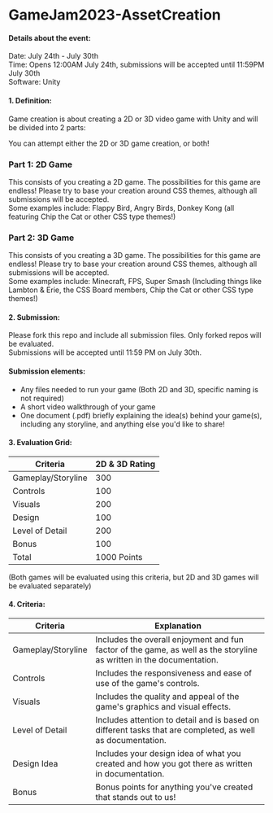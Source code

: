 # GameJam2023-AssetCreation

#### Details about the event:
Date: July 24th - July 30th\
Time: Opens 12:00AM July 24th, submissions will be accepted until 11:59PM July 30th\
Software: Unity


#### 1. Definition: 
Game creation is about creating a 2D or 3D video game with Unity and will be divided into 2 parts:

You can attempt either the 2D or 3D game creation, or both!

### Part 1: 2D Game
This consists of you creating a 2D game. The possibilities for this game are endless! Please try to base your creation around CSS themes, although all submissions will be accepted.\
Some examples include: Flappy Bird, Angry Birds, Donkey Kong (all featuring Chip the Cat or other CSS type themes!)


### Part 2: 3D Game
This consists of you creating a 3D game. The possibilities for this game are endless! Please try to base your creation around CSS themes, although all submissions will be accepted.\
Some examples include: Minecraft, FPS, Super Smash (Including things like Lambton & Erie, the CSS Board members, Chip the Cat or other CSS type themes!)


#### 2. Submission: 
Please fork this repo and include all submission files. Only forked repos will be evaluated.\
Submissions will be accepted until 11:59 PM on July 30th.

#### Submission elements:
   - Any files needed to run your game (Both 2D and 3D, specific naming is not required)
   - A short video walkthrough of your game
   - One document (.pdf) briefly explaining the idea(s) behind your game(s), including any storyline, and anything else you'd like to share!

#### 3. Evaluation Grid: 
| Criteria           | 2D & 3D Rating |
|--------------------|----------------|
| Gameplay/Storyline | 300            |
| Controls           | 100            |
| Visuals            | 200            |
| Design             | 100            |
| Level of Detail    | 200            |
| Bonus              | 100            |
| Total              | 1000 Points    |

(Both games will be evaluated using this criteria, but 2D and 3D games will be evaluated separately)

#### 4. Criteria:
| Criteria           | Explanation                                                                                                          |
|--------------------|----------------------------------------------------------------------------------------------------------------------|
| Gameplay/Storyline | Includes the overall enjoyment and fun factor of the game, as well as the storyline as written in the documentation. |
| Controls           | Includes the responsiveness and ease of use of the game's controls.                                                  |
| Visuals            | Includes the quality and appeal of the game's graphics and visual effects.                                           |
| Level of Detail    | Includes attention to detail and is based on different tasks that are completed, as well as documentation.           |
| Design Idea        | Includes your design idea of what you created and how you got there as written in documentation.                     |
| Bonus              | Bonus points for anything you've created that stands out to us!                                                      |
